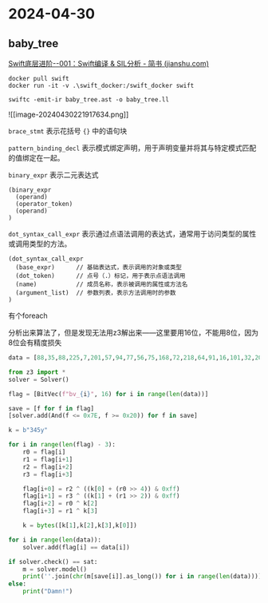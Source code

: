 # 2024-04-30

## baby_tree

[Swift底层进阶--001：Swift编译 & SIL分析 - 简书 (jianshu.com)](https://www.jianshu.com/p/c1b26abad576)

```shell
docker pull swift
docker run -it -v .\swift_docker:/swift_docker swift
```

```
swiftc -emit-ir baby_tree.ast -o baby_tree.ll
```

![[image-20240430221917634.png]]

`brace_stmt` 表示花括号 `{}` 中的语句块

`pattern_binding_decl` 表示模式绑定声明，用于声明变量并将其与特定模式匹配的值绑定在一起。

`binary_expr` 表示二元表达式

```ast
(binary_expr
  (operand)
  (operator_token)
  (operand)
)
```

`dot_syntax_call_expr` 表示通过点语法调用的表达式，通常用于访问类型的属性或调用类型的方法。

```ast
(dot_syntax_call_expr
  (base_expr)      // 基础表达式，表示调用的对象或类型
  (dot_token)      // 点号（.）标记，用于表示点语法调用
  (name)           // 成员名称，表示被调用的属性或方法名
  (argument_list)  // 参数列表，表示方法调用时的参数
)
```

有个foreach

分析出来算法了，但是发现无法用z3解出来——这里要用16位，不能用8位，因为8位会有精度损失

```python
data = [88,35,88,225,7,201,57,94,77,56,75,168,72,218,64,91,16,101,32,207,73,130,74,128,76,201,16,248,41,205,103,84,91,99,79,202,22,131,63,255,20,16]

from z3 import *
solver = Solver()

flag = [BitVec(f"bv_{i}", 16) for i in range(len(data))]

save = [f for f in flag]
[solver.add(And(f <= 0x7E, f >= 0x20)) for f in save]

k = b"345y"

for i in range(len(flag) - 3):
    r0 = flag[i]
    r1 = flag[i+1]
    r2 = flag[i+2]
    r3 = flag[i+3]

    flag[i+0] = r2 ^ ((k[0] + (r0 >> 4)) & 0xff)
    flag[i+1] = r3 ^ ((k[1] + (r1 >> 2)) & 0xff)
    flag[i+2] = r0 ^ k[2]
    flag[i+3] = r1 ^ k[3]

    k = bytes([k[1],k[2],k[3],k[0]])

for i in range(len(data)):
    solver.add(flag[i] == data[i])

if solver.check() == sat:
    m = solver.model()
    print(''.join(chr(m[save[i]].as_long()) for i in range(len(data))))
else:
    print("Damn!")
```

